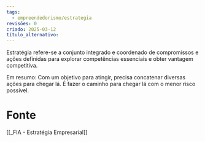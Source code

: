```yaml
---
tags:
  - empreendedorismo/estrategia
revisões: 0
criado: 2025-03-12
título_alternativo:
---
```

Estratégia refere-se a conjunto integrado e coordenado de compromissos e ações definidas para explorar competências essenciais e obter vantagem competitiva.

Em resumo: Com um objetivo para atingir, precisa concatenar diversas ações para chegar lá. É fazer o caminho para chegar lá com o menor risco possível.


# Fonte
[[_FIA - Estratégia Empresarial]]